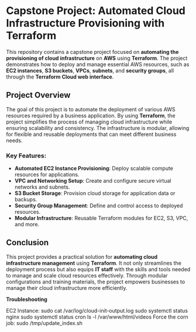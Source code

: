 # **Capstone Project: Automated Cloud Infrastructure Provisioning with Terraform**

This repository contains a capstone project focused on **automating the provisioning of cloud infrastructure** on **AWS** using **Terraform**. The project demonstrates how to deploy and manage essential AWS resources, such as **EC2 instances**, **S3 buckets**, **VPCs**, **subnets**, and **security groups**, all through the **Terraform Cloud web interface**.

## **Project Overview**

The goal of this project is to automate the deployment of various AWS resources required by a business application. By using **Terraform**, the project simplifies the process of managing cloud infrastructure while ensuring scalability and consistency. The infrastructure is modular, allowing for flexible and reusable deployments that can meet different business needs.

### **Key Features:**

- **Automated EC2 Instance Provisioning**: Deploy scalable compute resources for applications.
- **VPC and Networking Setup**: Create and configure secure virtual networks and subnets.
- **S3 Bucket Storage**: Provision cloud storage for application data or backups.
- **Security Group Management**: Define and control access to deployed resources.
- **Modular Infrastructure**: Reusable Terraform modules for EC2, S3, VPC, and more.

## **Conclusion**

This project provides a practical solution for **automating cloud infrastructure management** using **Terraform**. It not only streamlines the deployment process but also equips **IT staff** with the skills and tools needed to manage and scale cloud resources effectively. Through modular configurations and training materials, the project empowers businesses to manage their cloud infrastructure more efficiently.

**Troubleshooting** 

EC2 Instance:
sudo cat /var/log/cloud-init-output.log
sudo systemctl status nginx
sudo systemctl status cron
ls -l /var/www/html/videos
Force the corn job: sudo /tmp/update_index.sh